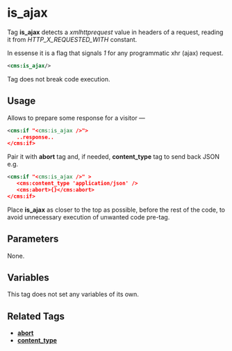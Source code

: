 # is_ajax

Tag **is_ajax** detects a *xmlhttprequest* value in headers of a request, reading it from *HTTP_X_REQUESTED_WITH* constant.

In essense it is a flag that signals *1* for any programmatic xhr (ajax) request.

```xml
<cms:is_ajax/>
```
Tag does not break code execution.

## Usage

Allows to prepare some response for a visitor &mdash;

```xml
<cms:if "<cms:is_ajax />">
   ..response..
</cms:if>
```

Pair it with **abort** tag and, if needed, **content_type** tag to send back JSON e.g.

```xml
<cms:if "<cms:is_ajax />" >
   <cms:content_type 'application/json' />
   <cms:abort>{}</cms:abort>
</cms:if>
```

Place **is_ajax** as closer to the top as possible, before the rest of the code, to avoid unnecessary execution of unwanted code pre-tag.

## Parameters

None.

## Variables

This tag does not set any variables of its own.

## Related Tags

* [**abort**](./abort.md)
* [**content_type**](./content_type.md)
